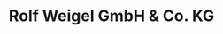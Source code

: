 ---
title: "Rolf Weigel GmbH & Co. KG"
url: /augsburg/rolf-weigel-gmbh-und-co-kg/
shop: Elektronik
---